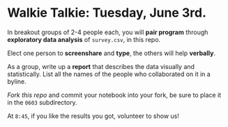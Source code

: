 # Walkie Talkie: Tuesday, June 3rd. 

In breakout groups of 2-4 people each, you will **pair program** through **exploratory data analysis** of `survey.csv`, in this repo. 

Elect one person to **screenshare** and **type**, the others will help **verbally**. 

As a group, write up a **report** that describes the data visually and statistically. List all the names of the people who collaborated on it in a byline. 

_Fork this repo_ and commit your notebook into your fork, be sure to place it in the `0603` subdirectory.

At `8:45`, if you like the results you got, volunteer to show us!  
